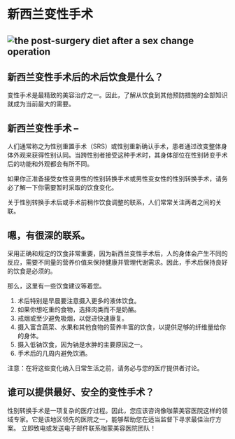 # 新西兰变性手术

## ![the post-surgery diet after a sex change operation](https://www.kamolhospital.com/uploads/blog/661/data/649980c8e0955.jpg)

## 新西兰变性手术后的术后饮食是什么？

变性手术是最精致的美容治疗之一。因此，了解从饮食到其他预防措施的全部知识就成为当前最大的需要。

## 新西兰变性手术 –

人们通常称之为性别重置手术（SRS）或性别重新确认手术，患者通过改变整体身体外观来获得性别认同。当跨性别者接受这种手术时，其身体部位在性别转变手术后的功能和外观都会有所不同。

如果你正准备接受女性变男性的性别转换手术或男性变女性的性别转换手术，请务必了解一下你需要暂时采取的饮食变化。

关于性别转换手术后或手术前稍作饮食调整的联系，人们常常关注两者之间的关联。

## 嗯，有很深的联系。

采用正确和规定的饮食非常重要，因为新西兰变性手术后，人的身体会产生不同的反应，需要不同量的营养价值来保持健康并管理代谢需求。因此，手术后保持良好的饮食是必须的。

那么，这里有一些饮食建议等着您。

1.  术后特别是早晨要注意摄入更多的液体饮食。
2.  如果你想吃重的食物，选择肉类而不是奶酪。
3.  戒烟或至少避免吸烟，以促进快速康复。
4.  摄入富含蔬菜、水果和其他食物的营养丰富的饮食，以提供足够的纤维量给你的身体。
5.  摄入低钠饮食，因为钠是水肿的主要原因之一。
6.  手术后的几周内避免饮酒。

注意：在将这些变化纳入日常生活之前，请务必与您的医疗提供者讨论。

## 谁可以提供最好、安全的变性手术？

性别转换手术是一项复杂的医疗过程。因此，您应该咨询像咖蒙美容医院这样的领域专家。它是该地区领先的医院之一，能够帮助您在适当监督下寻求最佳治疗方案。 立即致电或发送电子邮件联系咖蒙美容医院团队！